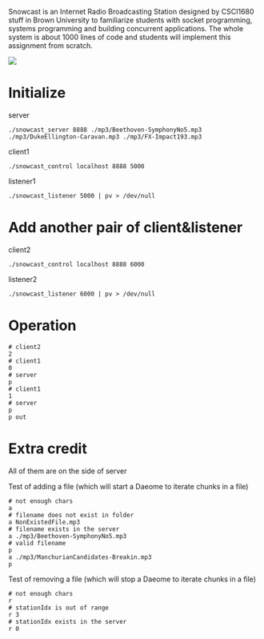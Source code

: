 Snowcast is an Internet Radio Broadcasting Station designed by CSCI1680 stuff in Brown University to familiarize students with socket programming, systems programming and building concurrent applications. The whole system is about 1000 lines of code and students will implement this assignment from scratch.



![](C:\Users\jiaxi\Snowcast\1680.png)

# Initialize

server

```shell
./snowcast_server 8888 ./mp3/Beethoven-SymphonyNo5.mp3 ./mp3/DukeEllington-Caravan.mp3 ./mp3/FX-Impact193.mp3
```



client1

```shell
./snowcast_control localhost 8888 5000
```

listener1

```shell
./snowcast_listener 5000 | pv > /dev/null
```



# Add another pair of client&listener

client2

```shell
./snowcast_control localhost 8888 6000
```

listener2

```shell
./snowcast_listener 6000 | pv > /dev/null
```



# Operation

```shell
# client2
2
# client1
0
# server
p
# client1
1
# server
p
p out
```



# Extra credit

All of them are on the side of server

Test of adding a file (which will start a Daeome to iterate chunks in a file)

```shell
# not enough chars
a 
# filename does not exist in folder
a NonExistedFile.mp3
# filename exists in the server
a ./mp3/Beethoven-SymphonyNo5.mp3
# valid filename
p
a ./mp3/ManchurianCandidates-Breakin.mp3
p
```



Test of removing a file (which will stop a Daeome to iterate chunks in a file)

```shell
# not enough chars
r 
# stationIdx is out of range
r 3
# stationIdx exists in the server
r 0
```

